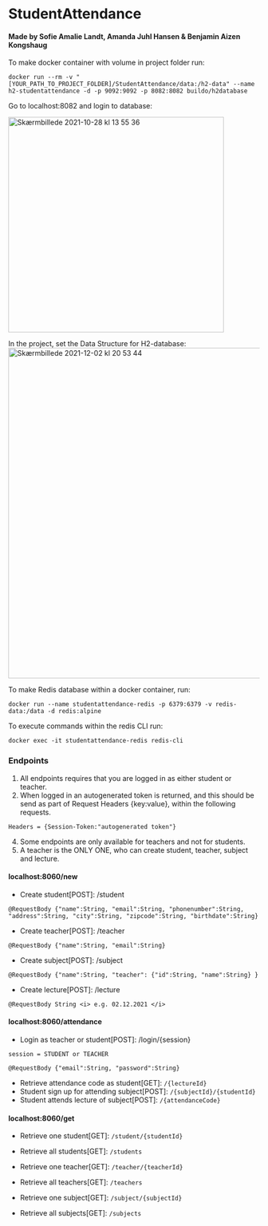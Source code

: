 # StudentAttendance

#### Made by Sofie Amalie Landt, Amanda Juhl Hansen & Benjamin Aizen Kongshaug

To make docker container with volume in project folder run:

```{r, engine='bash', count_lines}
docker run --rm -v "[YOUR_PATH_TO_PROJECT_FOLDER]/StudentAttendance/data:/h2-data" --name h2-studentattendance -d -p 9092:9092 -p 8082:8082 buildo/h2database 
```

Go to localhost:8082 and login to database:
 
<img width="432" alt="Skærmbillede 2021-10-28 kl  13 55 36" src="https://user-images.githubusercontent.com/44894156/139255217-7d1dd14a-103a-45f0-867d-95a345c5761d.png">

In the project, set the Data Structure for H2-database:
<img width="663" alt="Skærmbillede 2021-12-02 kl  20 53 44" src="https://user-images.githubusercontent.com/47500265/144493476-d8212986-a4d7-4457-aec8-51e98c21101f.png">


To make Redis database within a docker container, run:
```{r, engine='bash', count_lines}
docker run --name studentattendance-redis -p 6379:6379 -v redis-data:/data -d redis:alpine
```

To execute commands within the redis CLI run:
```{r, engine='bash', count_lines}
docker exec -it studentattendance-redis redis-cli
```

### Endpoints 

1. All endpoints requires that you are logged in as either student or teacher.
2. When logged in an autogenerated token is returned, and this should be send as part of Request Headers {key:value}, within the following requests. 
``` 
Headers = {Session-Token:"autogenerated token"} 
``` 
4. Some endpoints are only available for teachers and not for students. 
5. A teacher is the ONLY ONE, who can create student, teacher, subject and lecture.


#### localhost:8060/new


* Create student[POST]: /student
```
@RequestBody {"name":String, "email":String, "phonenumber":String, "address":String, "city":String, "zipcode":String, "birthdate":String} 
```

* Create teacher[POST]: /teacher
```
@RequestBody {"name":String, "email":String} 
```

* Create subject[POST]: /subject
```
@RequestBody {"name":String, "teacher": {"id":String, "name":String} } 
```

* Create lecture[POST]: /lecture
```
@RequestBody String <i> e.g. 02.12.2021 </i>
```


#### localhost:8060/attendance


* Login as teacher or student[POST]: /login/{session} 
```
session = STUDENT or TEACHER
```

```
@RequestBody {"email":String, "password":String} 
```

* Retrieve attendance code as student[GET]: ```/{lectureId}```
* Student sign up for attending subject[POST]: ```/{subjectId}/{studentId}```
* Student attends lecture of subject[POST]: ```/{attendanceCode}```


#### localhost:8060/get


* Retrieve one student[GET]: ```/student/{studentId}```
* Retrieve all students[GET]: ```/students```

* Retrieve one teacher[GET]: ```/teacher/{teacherId}```
* Retrieve all teachers[GET]: ```/teachers```

* Retrieve one subject[GET]: ```/subject/{subjectId}```
* Retrieve all subjects[GET]: ```/subjects```


 
